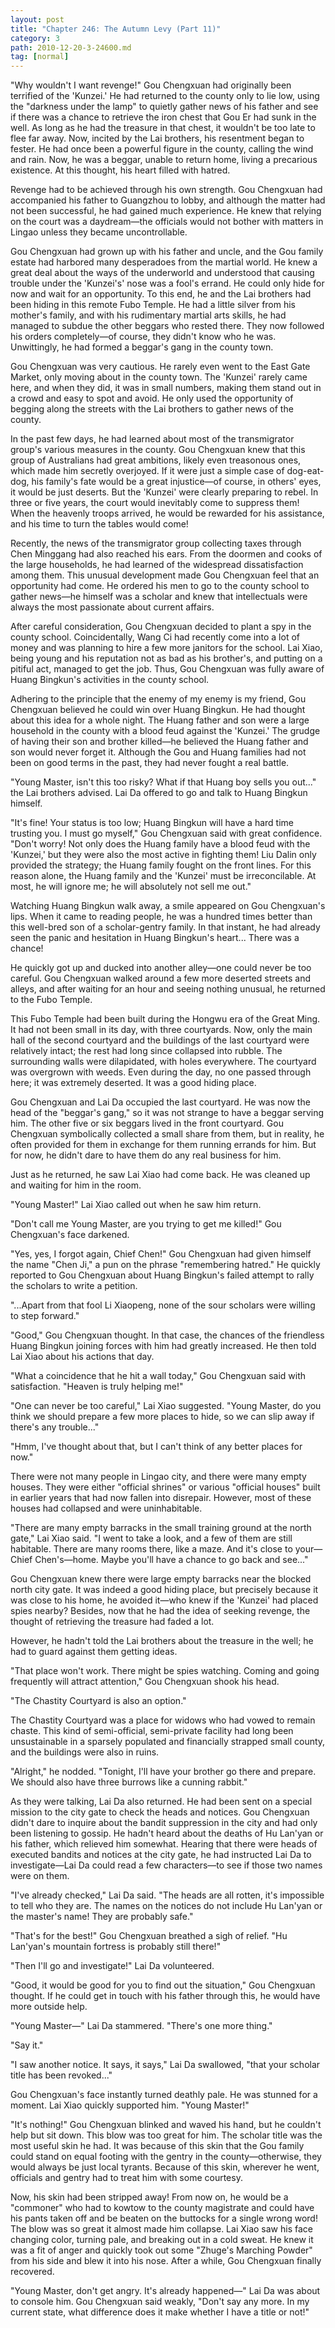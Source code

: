 ```yaml
---
layout: post
title: "Chapter 246: The Autumn Levy (Part 11)"
category: 3
path: 2010-12-20-3-24600.md
tag: [normal]
---
```


"Why wouldn't I want revenge!" Gou Chengxuan had originally been terrified of the 'Kunzei.' He had returned to the county only to lie low, using the "darkness under the lamp" to quietly gather news of his father and see if there was a chance to retrieve the iron chest that Gou Er had sunk in the well. As long as he had the treasure in that chest, it wouldn't be too late to flee far away. Now, incited by the Lai brothers, his resentment began to fester. He had once been a powerful figure in the county, calling the wind and rain. Now, he was a beggar, unable to return home, living a precarious existence. At this thought, his heart filled with hatred.

Revenge had to be achieved through his own strength. Gou Chengxuan had accompanied his father to Guangzhou to lobby, and although the matter had not been successful, he had gained much experience. He knew that relying on the court was a daydream—the officials would not bother with matters in Lingao unless they became uncontrollable.

Gou Chengxuan had grown up with his father and uncle, and the Gou family estate had harbored many desperadoes from the martial world. He knew a great deal about the ways of the underworld and understood that causing trouble under the 'Kunzei's' nose was a fool's errand. He could only hide for now and wait for an opportunity. To this end, he and the Lai brothers had been hiding in this remote Fubo Temple. He had a little silver from his mother's family, and with his rudimentary martial arts skills, he had managed to subdue the other beggars who rested there. They now followed his orders completely—of course, they didn't know who he was. Unwittingly, he had formed a beggar's gang in the county town.

Gou Chengxuan was very cautious. He rarely even went to the East Gate Market, only moving about in the county town. The 'Kunzei' rarely came here, and when they did, it was in small numbers, making them stand out in a crowd and easy to spot and avoid. He only used the opportunity of begging along the streets with the Lai brothers to gather news of the county.

In the past few days, he had learned about most of the transmigrator group's various measures in the county. Gou Chengxuan knew that this group of Australians had great ambitions, likely even treasonous ones, which made him secretly overjoyed. If it were just a simple case of dog-eat-dog, his family's fate would be a great injustice—of course, in others' eyes, it would be just deserts. But the 'Kunzei' were clearly preparing to rebel. In three or five years, the court would inevitably come to suppress them! When the heavenly troops arrived, he would be rewarded for his assistance, and his time to turn the tables would come!

Recently, the news of the transmigrator group collecting taxes through Chen Minggang had also reached his ears. From the doormen and cooks of the large households, he had learned of the widespread dissatisfaction among them. This unusual development made Gou Chengxuan feel that an opportunity had come. He ordered his men to go to the county school to gather news—he himself was a scholar and knew that intellectuals were always the most passionate about current affairs.

After careful consideration, Gou Chengxuan decided to plant a spy in the county school. Coincidentally, Wang Ci had recently come into a lot of money and was planning to hire a few more janitors for the school. Lai Xiao, being young and his reputation not as bad as his brother's, and putting on a pitiful act, managed to get the job. Thus, Gou Chengxuan was fully aware of Huang Bingkun's activities in the county school.

Adhering to the principle that the enemy of my enemy is my friend, Gou Chengxuan believed he could win over Huang Bingkun. He had thought about this idea for a whole night. The Huang father and son were a large household in the county with a blood feud against the 'Kunzei.' The grudge of having their son and brother killed—he believed the Huang father and son would never forget it. Although the Gou and Huang families had not been on good terms in the past, they had never fought a real battle.

"Young Master, isn't this too risky? What if that Huang boy sells you out..." the Lai brothers advised. Lai Da offered to go and talk to Huang Bingkun himself.

"It's fine! Your status is too low; Huang Bingkun will have a hard time trusting you. I must go myself," Gou Chengxuan said with great confidence. "Don't worry! Not only does the Huang family have a blood feud with the 'Kunzei,' but they were also the most active in fighting them! Liu Dalin only provided the strategy; the Huang family fought on the front lines. For this reason alone, the Huang family and the 'Kunzei' must be irreconcilable. At most, he will ignore me; he will absolutely not sell me out."

Watching Huang Bingkun walk away, a smile appeared on Gou Chengxuan's lips. When it came to reading people, he was a hundred times better than this well-bred son of a scholar-gentry family. In that instant, he had already seen the panic and hesitation in Huang Bingkun's heart... There was a chance!

He quickly got up and ducked into another alley—one could never be too careful. Gou Chengxuan walked around a few more deserted streets and alleys, and after waiting for an hour and seeing nothing unusual, he returned to the Fubo Temple.

This Fubo Temple had been built during the Hongwu era of the Great Ming. It had not been small in its day, with three courtyards. Now, only the main hall of the second courtyard and the buildings of the last courtyard were relatively intact; the rest had long since collapsed into rubble. The surrounding walls were dilapidated, with holes everywhere. The courtyard was overgrown with weeds. Even during the day, no one passed through here; it was extremely deserted. It was a good hiding place.

Gou Chengxuan and Lai Da occupied the last courtyard. He was now the head of the "beggar's gang," so it was not strange to have a beggar serving him. The other five or six beggars lived in the front courtyard. Gou Chengxuan symbolically collected a small share from them, but in reality, he often provided for them in exchange for them running errands for him. But for now, he didn't dare to have them do any real business for him.

Just as he returned, he saw Lai Xiao had come back. He was cleaned up and waiting for him in the room.

"Young Master!" Lai Xiao called out when he saw him return.

"Don't call me Young Master, are you trying to get me killed!" Gou Chengxuan's face darkened.

"Yes, yes, I forgot again, Chief Chen!" Gou Chengxuan had given himself the name "Chen Ji," a pun on the phrase "remembering hatred." He quickly reported to Gou Chengxuan about Huang Bingkun's failed attempt to rally the scholars to write a petition.

"...Apart from that fool Li Xiaopeng, none of the sour scholars were willing to step forward."

"Good," Gou Chengxuan thought. In that case, the chances of the friendless Huang Bingkun joining forces with him had greatly increased. He then told Lai Xiao about his actions that day.

"What a coincidence that he hit a wall today," Gou Chengxuan said with satisfaction. "Heaven is truly helping me!"

"One can never be too careful," Lai Xiao suggested. "Young Master, do you think we should prepare a few more places to hide, so we can slip away if there's any trouble..."

"Hmm, I've thought about that, but I can't think of any better places for now."

There were not many people in Lingao city, and there were many empty houses. They were either "official shrines" or various "official houses" built in earlier years that had now fallen into disrepair. However, most of these houses had collapsed and were uninhabitable.

"There are many empty barracks in the small training ground at the north gate," Lai Xiao said. "I went to take a look, and a few of them are still habitable. There are many rooms there, like a maze. And it's close to your—Chief Chen's—home. Maybe you'll have a chance to go back and see..."

Gou Chengxuan knew there were large empty barracks near the blocked north city gate. It was indeed a good hiding place, but precisely because it was close to his home, he avoided it—who knew if the 'Kunzei' had placed spies nearby? Besides, now that he had the idea of seeking revenge, the thought of retrieving the treasure had faded a lot.

However, he hadn't told the Lai brothers about the treasure in the well; he had to guard against them getting ideas.

"That place won't work. There might be spies watching. Coming and going frequently will attract attention," Gou Chengxuan shook his head.

"The Chastity Courtyard is also an option."

The Chastity Courtyard was a place for widows who had vowed to remain chaste. This kind of semi-official, semi-private facility had long been unsustainable in a sparsely populated and financially strapped small county, and the buildings were also in ruins.

"Alright," he nodded. "Tonight, I'll have your brother go there and prepare. We should also have three burrows like a cunning rabbit."

As they were talking, Lai Da also returned. He had been sent on a special mission to the city gate to check the heads and notices. Gou Chengxuan didn't dare to inquire about the bandit suppression in the city and had only been listening to gossip. He hadn't heard about the deaths of Hu Lan'yan or his father, which relieved him somewhat. Hearing that there were heads of executed bandits and notices at the city gate, he had instructed Lai Da to investigate—Lai Da could read a few characters—to see if those two names were on them.

"I've already checked," Lai Da said. "The heads are all rotten, it's impossible to tell who they are. The names on the notices do not include Hu Lan'yan or the master's name! They are probably safe."

"That's for the best!" Gou Chengxuan breathed a sigh of relief. "Hu Lan'yan's mountain fortress is probably still there!"

"Then I'll go and investigate!" Lai Da volunteered.

"Good, it would be good for you to find out the situation," Gou Chengxuan thought. If he could get in touch with his father through this, he would have more outside help.

"Young Master—" Lai Da stammered. "There's one more thing."

"Say it."

"I saw another notice. It says, it says," Lai Da swallowed, "that your scholar title has been revoked..."

Gou Chengxuan's face instantly turned deathly pale. He was stunned for a moment. Lai Xiao quickly supported him. "Young Master!"

"It's nothing!" Gou Chengxuan blinked and waved his hand, but he couldn't help but sit down. This blow was too great for him. The scholar title was the most useful skin he had. It was because of this skin that the Gou family could stand on equal footing with the gentry in the county—otherwise, they would always be just local tyrants. Because of this skin, wherever he went, officials and gentry had to treat him with some courtesy.

Now, his skin had been stripped away! From now on, he would be a "commoner" who had to kowtow to the county magistrate and could have his pants taken off and be beaten on the buttocks for a single wrong word! The blow was so great it almost made him collapse. Lai Xiao saw his face changing color, turning pale, and breaking out in a cold sweat. He knew it was a fit of anger and quickly took out some "Zhuge's Marching Powder" from his side and blew it into his nose. After a while, Gou Chengxuan finally recovered.

"Young Master, don't get angry. It's already happened—" Lai Da was about to console him. Gou Chengxuan said weakly, "Don't say any more. In my current state, what difference does it make whether I have a title or not!"